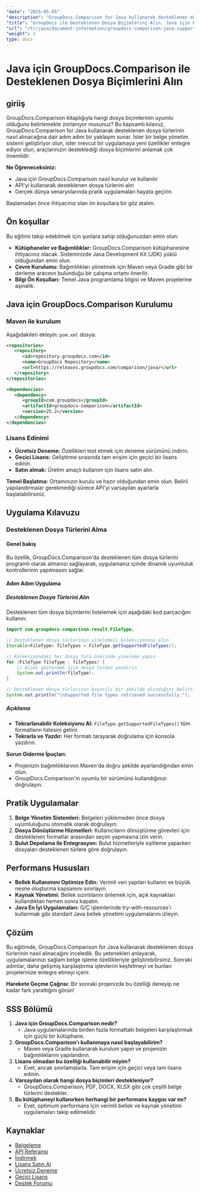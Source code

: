 ```yaml
---
"date": "2025-05-05"
"description": "GroupDocs.Comparison for Java kullanarak desteklenen dosya formatlarını nasıl alacağınızı öğrenin. Belge yönetim sistemlerinizi geliştirmek için bu adım adım öğreticiyi izleyin."
"title": "GroupDocs ile Desteklenen Dosya Biçimlerini Alın. Java için Karşılaştırma Kapsamlı Bir Kılavuz"
"url": "/tr/java/document-information/groupdocs-comparison-java-supported-formats/"
"weight": 1
type: docs
---
```

# Java için GroupDocs.Comparison ile Desteklenen Dosya Biçimlerini Alın

## giriiş

GroupDocs.Comparison kitaplığıyla hangi dosya biçimlerinin uyumlu olduğunu belirlemekte zorlanıyor musunuz? Bu kapsamlı kılavuz, GroupDocs.Comparison for Java kullanarak desteklenen dosya türlerinin nasıl alınacağına dair adım adım bir yaklaşım sunar. İster bir belge yönetim sistemi geliştiriyor olun, ister mevcut bir uygulamaya yeni özellikler entegre ediyor olun, araçlarınızın desteklediği dosya biçimlerini anlamak çok önemlidir.

**Ne Öğreneceksiniz:**
- Java için GroupDocs.Comparison nasıl kurulur ve kullanılır
- API'yi kullanarak desteklenen dosya türlerini alın
- Gerçek dünya senaryolarında pratik uygulamaları hayata geçirin

Başlamadan önce ihtiyacınız olan ön koşullara bir göz atalım.

## Ön koşullar

Bu eğitimi takip edebilmek için şunlara sahip olduğunuzdan emin olun:

- **Kütüphaneler ve Bağımlılıklar:** GroupDocs.Comparison kütüphanesine ihtiyacınız olacak. Sisteminizde Java Development Kit (JDK) yüklü olduğundan emin olun.
- **Çevre Kurulumu:** Bağımlılıkları yönetmek için Maven veya Gradle gibi bir derleme aracının bulunduğu bir çalışma ortamı önerilir.
- **Bilgi Ön Koşulları:** Temel Java programlama bilgisi ve Maven projelerine aşinalık.

## Java için GroupDocs.Comparison Kurulumu

### Maven ile kurulum

Aşağıdakileri ekleyin: `pom.xml` dosya:

```xml
<repositories>
   <repository>
      <id>repository.groupdocs.com</id>
      <name>GroupDocs Repository</name>
      <url>https://releases.groupdocs.com/comparison/java/</url>
   </repository>
</repositories>

<dependencies>
   <dependency>
      <groupId>com.groupdocs</groupId>
      <artifactId>groupdocs-comparison</artifactId>
      <version>25.2</version>
   </dependency>
</dependencies>
```

### Lisans Edinimi

- **Ücretsiz Deneme:** Özellikleri test etmek için deneme sürümünü indirin.
- **Geçici Lisans:** Geliştirme sırasında tam erişim için geçici bir lisans edinin.
- **Satın almak:** Üretim amaçlı kullanım için lisans satın alın.

**Temel Başlatma:**
Ortamınızın kurulu ve hazır olduğundan emin olun. Belirli yapılandırmalar gerekmediği sürece API'yi varsayılan ayarlarla başlatabilirsiniz.

## Uygulama Kılavuzu

### Desteklenen Dosya Türlerini Alma

#### Genel bakış
Bu özellik, GroupDocs.Comparison'da desteklenen tüm dosya türlerini programlı olarak almanızı sağlayarak, uygulamanız içinde dinamik uyumluluk kontrollerinin yapılmasını sağlar.

#### Adım Adım Uygulama

##### Desteklenen Dosya Türlerini Alın

Desteklenen tüm dosya biçimlerini listelemek için aşağıdaki kod parçacığını kullanın:

```java
import com.groupdocs.comparison.result.FileType;

// Desteklenen dosya türlerinin yinelemeli koleksiyonunu alın
Iterable<FileType> fileTypes = FileType.getSupportedFileTypes();

// Koleksiyondaki her dosya türü üzerinde yineleme yapın
for (FileType fileType : fileTypes) {
    // Alımı göstermek için dosya türünü yazdırın
    System.out.println(fileType);
}

// Desteklenen dosya türlerinin başarılı bir şekilde alındığını belirtin
System.out.println("\nSupported file types retrieved successfully.");
```

##### Açıklama
- **Tekrarlanabilir Koleksiyonu Al:** `FileType.getSupportedFileTypes()` tüm formatların listesini getirir.
- **Tekrarla ve Yazdır:** Her formatı tarayarak doğrulama için konsola yazdırın.

**Sorun Giderme İpuçları:**
- Projenizin bağımlılıklarının Maven'da doğru şekilde ayarlandığından emin olun.
- GroupDocs.Comparison'ın uyumlu bir sürümünü kullandığınızı doğrulayın.

## Pratik Uygulamalar

1. **Belge Yönetim Sistemleri:** Belgeleri yüklemeden önce dosya uyumluluğunu otomatik olarak doğrulayın.
2. **Dosya Dönüştürme Hizmetleri:** Kullanıcıların dönüştürme görevleri için desteklenen formatlar arasından seçim yapmasına izin verin.
3. **Bulut Depolama ile Entegrasyon:** Bulut hizmetleriyle eşitleme yaparken dosyaları desteklenen türlere göre doğrulayın.

## Performans Hususları

- **Bellek Kullanımını Optimize Edin:** Verimli veri yapıları kullanın ve büyük nesne oluşturma kapsamını sınırlayın.
- **Kaynak Yönetimi:** Bellek sızıntılarını önlemek için, açık kaynakları kullandıktan hemen sonra kapatın.
- **Java En İyi Uygulamaları:** G/Ç işlemlerinde try-with-resources'ı kullanmak gibi standart Java bellek yönetimi uygulamalarını izleyin.

## Çözüm

Bu eğitimde, GroupDocs.Comparison for Java kullanarak desteklenen dosya türlerinin nasıl alınacağını inceledik. Bu yetenekleri anlayarak, uygulamalarınızı sağlam belge işleme özellikleriyle geliştirebilirsiniz. Sonraki adımlar, daha gelişmiş karşılaştırma işlevlerini keşfetmeyi ve bunları projelerinize entegre etmeyi içerir.

**Harekete Geçme Çağrısı:** Bir sonraki projenizde bu özelliği deneyip ne kadar fark yarattığını görün!

## SSS Bölümü

1. **Java için GroupDocs.Comparison nedir?**
   - Java uygulamalarında birden fazla formattaki belgeleri karşılaştırmak için güçlü bir kütüphane.
2. **GroupDocs.Comparison'ı kullanmaya nasıl başlayabilirim?**
   - Maven veya Gradle kullanarak kurulum yapın ve projenizin bağımlılıklarını yapılandırın.
3. **Lisans olmadan bu özelliği kullanabilir miyim?**
   - Evet, ancak sınırlamalarla. Tam erişim için geçici veya tam lisans edinin.
4. **Varsayılan olarak hangi dosya biçimleri destekleniyor?**
   - GroupDocs.Comparison, PDF, DOCX, XLSX gibi çok çeşitli belge türlerini destekler.
5. **Bu kütüphaneyi kullanırken herhangi bir performans kaygısı var mı?**
   - Evet, optimum performans için verimli bellek ve kaynak yönetimi uygulamaları takip edilmelidir.

## Kaynaklar

- [Belgeleme](https://docs.groupdocs.com/comparison/java/)
- [API Referansı](https://reference.groupdocs.com/comparison/java/)
- [İndirmek](https://releases.groupdocs.com/comparison/java/)
- [Lisans Satın Al](https://purchase.groupdocs.com/buy)
- [Ücretsiz Deneme](https://releases.groupdocs.com/comparison/java/)
- [Geçici Lisans](https://purchase.groupdocs.com/temporary-license/)
- [Destek Forumu](https://forum.groupdocs.com/c/comparison)